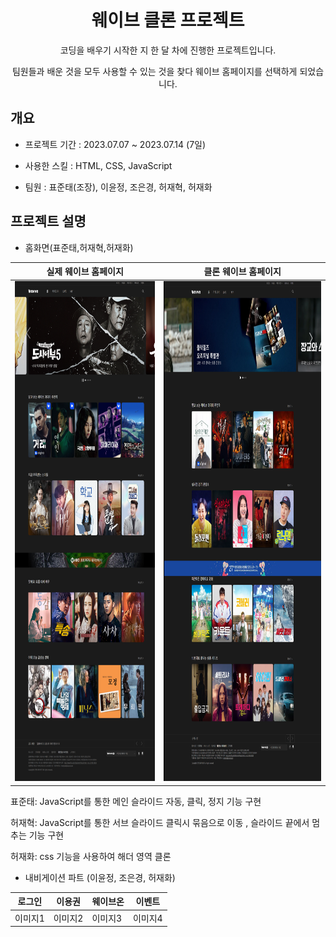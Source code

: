 # <div align="center"> 웨이브 클론 프로젝트</div>
<div align="center">코딩을 배우기 시작한 지 한 달 차에 진행한 프로젝트입니다.

팀원들과 배운 것을 모두 사용할 수 있는 것을 찾다 웨이브 홈페이지를 선택하게 되었습니다.</div>
## 개요
- 프로젝트 기간 : 2023.07.07 ~ 2023.07.14 (7일)

- 사용한 스킬 : HTML, CSS, JavaScript

- 팀원 : 표준태(조장), 이윤정, 조은경, 허재혁, 허재화
## 프로젝트 설명
- 홈화면(표준태,허재혁,허재화)

|실제 웨이브 홈페이지|클론 웨이브 홈페이지|
|---|---|
|<img src="Img/Wavve.png" width="400" height="800">|<img src="Img/WavveClone.png" width="450" height="800"> |

표준태: JavaScript를 통한 메인 슬라이드 자동, 클릭, 정지 기능 구현

허재혁: JavaScript를 통한 서브 슬라이드 클릭시 묶음으로 이동 , 슬라이드 끝에서 멈추는 기능 구현

허재화: css 기능을 사용하여 해더 영역 클론
- 내비게이션 파트 (이윤정, 조은경, 허재화)

|로그인|이용권|웨이브온|이벤트|
|---|---|---|---|
|이미지1|이미지2|이미지3|이미지4|
